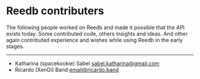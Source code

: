 Reedb contributers
==================

The following people worked on Reedb and made it possible that the API exists today. Some contributed code, others insights and ideas. And other again contributed experience and wishes while using Reedb in the early stages.

---

  - Katharina (spacekookie) Sabel <sabel.katharina@gmail.com>
  - Ricardo (XenGi) Band <email@ricardo.band>

